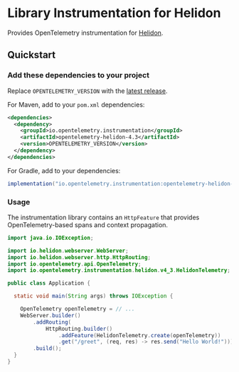 # Library Instrumentation for Helidon

Provides OpenTelemetry instrumentation for [Helidon](https://helidon.io/).

## Quickstart

### Add these dependencies to your project

Replace `OPENTELEMETRY_VERSION` with the [latest
release](https://search.maven.org/search?q=g:io.opentelemetry.instrumentation%20AND%20a:opentelemetry-helidon-4.3).

For Maven, add to your `pom.xml` dependencies:

```xml
<dependencies>
  <dependency>
    <groupId>io.opentelemetry.instrumentation</groupId>
    <artifactId>opentelemetry-helidon-4.3</artifactId>
    <version>OPENTELEMETRY_VERSION</version>
  </dependency>
</dependencies>
```

For Gradle, add to your dependencies:

```groovy
implementation("io.opentelemetry.instrumentation:opentelemetry-helidon-4.3:OPENTELEMETRY_VERSION")
```

### Usage

The instrumentation library contains an `HttpFeature` that provides OpenTelemetry-based spans
and context propagation.

```java
import java.io.IOException;

import io.helidon.webserver.WebServer;
import io.helidon.webserver.http.HttpRouting;
import io.opentelemetry.api.OpenTelemetry;
import io.opentelemetry.instrumentation.helidon.v4_3.HelidonTelemetry;

public class Application {

  static void main(String args) throws IOException {

    OpenTelemetry openTelemetry = // ...
    WebServer.builder()
        .addRouting(
            HttpRouting.builder()
                .addFeature(HelidonTelemetry.create(openTelemetry))
                .get("/greet", (req, res) -> res.send("Hello World!")))
        .build();
  }
}
```
